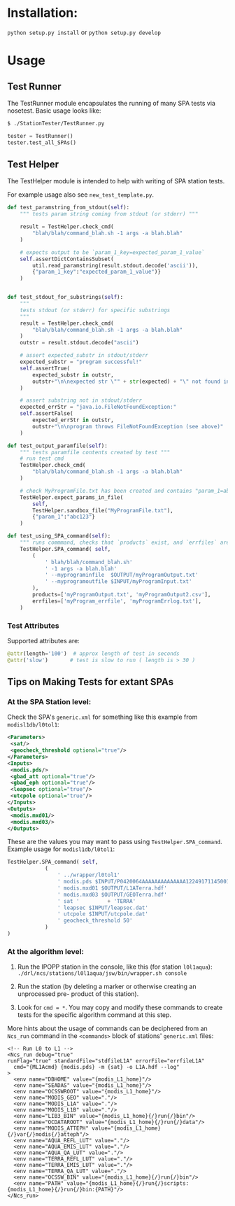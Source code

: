# Installation:

`python setup.py install`
or
`python setup.py develop`

# Usage

## Test Runner
The TestRunner module encapsulates the running of many SPA tests via nosetest.
 Basic usage looks like:

```bash
$ ./StationTester/TestRunner.py
```

```python
tester = TestRunner()
tester.test_all_SPAs()
```

## Test Helper
The TestHelper module is intended to help with writing of SPA station tests.

For example usage also see `new_test_template.py`.

```python
def test_paramstring_from_stdout(self):
    """ tests param string coming from stdout (or stderr) """

    result = TestHelper.check_cmd(
        "blah/blah/command_blah.sh -1 args -a blah.blah"
    )

    # expects output to be `param_1_key=expected_param_1_value`
    self.assertDictContainsSubset(
        util.read_paramstring(result.stdout.decode('ascii')),
        {"param_1_key":"expected_param_1_value")}
    )


def test_stdout_for_substrings(self):
    """
    tests stdout (or stderr) for specific substrings
    """
    result = TestHelper.check_cmd(
        "blah/blah/command_blah.sh -1 args -a blah.blah"
    )
    outstr = result.stdout.decode("ascii")

    # assert expected_substr in stdout/stderr
    expected_substr = "program successful!"
    self.assertTrue(
        expected_substr in outstr,
        outstr+"\n\nexpected str \"" + str(expected) + "\" not found in stdout (above)."
    )

    # assert substring not in stdout/stderr
    expected_errStr = "java.io.FileNotFoundException:"
    self.assertFalse(
        expected_errStr in outstr,
        outstr+"\n\nprogram throws FileNotFoundException (see above)"
    )

def test_output_paramfile(self):
    """ tests paramfile contents created by test """
    # run test cmd
    TestHelper.check_cmd(
        "blah/blah/command_blah.sh -1 args -a blah.blah"
    )

    # check MyProgramFile.txt has been created and contains "param_1=abc123"
    TestHelper.expect_params_in_file(
        self,
        TestHelper.sandbox_file("MyProgramFile.txt"),
        {"param_1":"abc123"}
    )

def test_using_SPA_command(self):
    """ runs commmand, checks that `products` exist, and `errfiles` are empty """
    TestHelper.SPA_command( self,
        (
            ' blah/blah/command_blah.sh'
            ' -1 args -a blah.blah'
            ' --myprograminfile  $OUTPUT/myProgramOutput.txt'
            ' --myprogramoutfile $INPUT/myProgramInput.txt'
        ),
        products=['myProgramOutput.txt', 'myProgramOutput2.csv'],
        errfiles=['myProgram_errfile', 'myProgramErrlog.txt'],
    )
```

### Test Attributes
Supported attributes are:

```python
@attr(length='100')  # approx length of test in seconds
@attr('slow')       # test is slow to run ( length is > 30 )
```


## Tips on Making Tests for extant SPAs

### At the SPA Station level:
Check the SPA's `generic.xml` for something like this example from `modisl1db/l0tol1`:

```xml
<Parameters>
 <sat/>
 <geocheck_threshold optional="true"/>
</Parameters>
<Inputs>
 <modis.pds/>
 <gbad_att optional="true"/>
 <gbad_eph optional="true"/>
 <leapsec optional="true"/>
 <utcpole optional="true"/>
</Inputs>
<Outputs>
 <modis.mxd01/>
 <modis.mxd03/>
</Outputs>
```

These are the values you may want to pass using `TestHelper.SPA_command`.
Example usage for `modisl1db/l0tol1`:

```python
TestHelper.SPA_command( self,
            (
                ' ../wrapper/l0tol1'
                ' modis.pds $INPUT/P0420064AAAAAAAAAAAAAA12249171145001.PDS'
                ' modis.mxd01 $OUTPUT/L1ATerra.hdf'
                ' modis.mxd03 $OUTPUT/GEOTerra.hdf'
                ' sat '         + 'TERRA'
                ' leapsec $INPUT/leapsec.dat'
                ' utcpole $INPUT/utcpole.dat'
                ' geocheck_threshold 50'
            )
)
```

### At the algorithm level:
1. Run the IPOPP station in the console, like this (for station `l0l1aqua`):
`./drl/ncs/stations/l0l1aqua/jsw/bin/wrapper.sh console`

2. Run the station (by deleting a marker or otherwise creating an unprocessed pre-
  product of this station).

3. Look for `cmd = *`. You may copy and modify these commands to create tests
  for the specific algorithm command at this step.

More hints about the usage of commands can be deciphered from an `Ncs_run` command in the
`<commands>` block of stations' `generic.xml` files:

```
<!-- Run L0 to L1 -->
<Ncs_run debug="true"
runFlag="true" standardFile="stdfileL1A" errorFile="errfileL1A"
  cmd="{ML1Acmd} {modis.pds} -m {sat} -o L1A.hdf --log"
>
  <env name="DBHOME" value="{modis_L1_home}"/>
  <env name="SEADAS" value="{modis_L1_home}"/>
  <env name="OCSSWROOT" value="{modis_L1_home}"/>
  <env name="MODIS_GEO" value="."/>
  <env name="MODIS_L1A" value="."/>
  <env name="MODIS_L1B" value="."/>
  <env name="LIB3_BIN" value="{modis_L1_home}{/}run{/}bin"/>
  <env name="OCDATAROOT" value="{modis_L1_home}{/}run{/}data"/>
  <env name="MODIS_ATTEPH" value="{modis_L1_home}{/}var{/}modis{/}atteph"/>
  <env name="AQUA_REFL_LUT" value="."/>
  <env name="AQUA_EMIS_LUT" value="."/>
  <env name="AQUA_QA_LUT" value="."/>
  <env name="TERRA_REFL_LUT" value="."/>
  <env name="TERRA_EMIS_LUT" value="."/>
  <env name="TERRA_QA_LUT" value="."/>
  <env name="OCSSW_BIN" value="{modis_L1_home}{/}run{/}bin"/>
  <env name="PATH" value="{modis_L1_home}{/}run{/}scripts:{modis_L1_home}{/}run{/}bin:{PATH}"/>
</Ncs_run>
```
